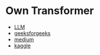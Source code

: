 # Own Transformer


- [LLM](https://www.reddit.com/r/MachineLearning/comments/17u7b19/d_genaillm_interview_prep)
- [geeksforgeeks](https://www.geeksforgeeks.org/transformer-model-from-scratch-using-tensorflow)
- [medium](https://medium.com/@sayedebad.777/building-a-transformer-from-scratch-a-step-by-step-guide-a3df0aeb7c9a)
- [kaggle](https://www.kaggle.com/code/arunmohan003/transformer-from-scratch-using-pytorch)
